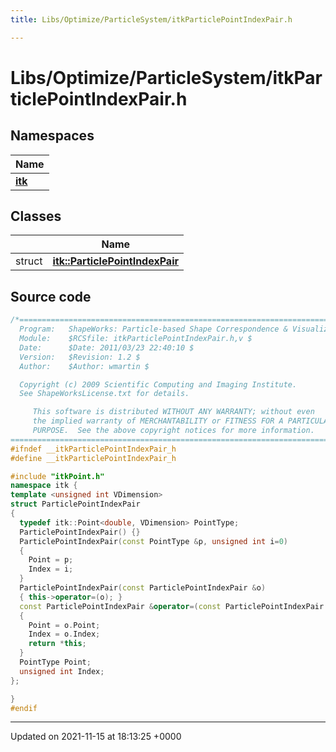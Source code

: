 ```yaml
---
title: Libs/Optimize/ParticleSystem/itkParticlePointIndexPair.h

---
```


# Libs/Optimize/ParticleSystem/itkParticlePointIndexPair.h



## Namespaces

| Name           |
| -------------- |
| **[itk](../Namespaces/namespaceitk.md)**  |

## Classes

|                | Name           |
| -------------- | -------------- |
| struct | **[itk::ParticlePointIndexPair](../Classes/structitk_1_1ParticlePointIndexPair.md)**  |




## Source code

```cpp
/*=========================================================================
  Program:   ShapeWorks: Particle-based Shape Correspondence & Visualization
  Module:    $RCSfile: itkParticlePointIndexPair.h,v $
  Date:      $Date: 2011/03/23 22:40:10 $
  Version:   $Revision: 1.2 $
  Author:    $Author: wmartin $

  Copyright (c) 2009 Scientific Computing and Imaging Institute.
  See ShapeWorksLicense.txt for details.

     This software is distributed WITHOUT ANY WARRANTY; without even 
     the implied warranty of MERCHANTABILITY or FITNESS FOR A PARTICULAR 
     PURPOSE.  See the above copyright notices for more information.
=========================================================================*/
#ifndef __itkParticlePointIndexPair_h
#define __itkParticlePointIndexPair_h

#include "itkPoint.h"
namespace itk {
template <unsigned int VDimension>
struct ParticlePointIndexPair
{
  typedef itk::Point<double, VDimension> PointType;
  ParticlePointIndexPair() {}
  ParticlePointIndexPair(const PointType &p, unsigned int i=0)
  {
    Point = p;
    Index = i;
  }
  ParticlePointIndexPair(const ParticlePointIndexPair &o)
  { this->operator=(o); }
  const ParticlePointIndexPair &operator=(const ParticlePointIndexPair &o)
  {
    Point = o.Point;
    Index = o.Index;
    return *this;
  }
  PointType Point;
  unsigned int Index;
};

}
#endif
```


-------------------------------

Updated on 2021-11-15 at 18:13:25 +0000
